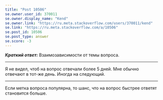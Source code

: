 ```yaml
---
title: "Post 10506"
se.owner.user_id: 370011
se.owner.display_name: "Kend"
se.owner.link: "https://ru.meta.stackoverflow.com/users/370011/kend"
se.link: "https://ru.meta.stackoverflow.com/a/10506"
se.post_id: 10506
se.post_type: answer
se.score: -3
---
```

<p><strong><em>Краткий ответ:</em></strong> Взаимозависимости от темы вопроса.</p>

<hr>

<p>Я не видел, чтоб на вопрос отвечали более 5 дней. Мне обычно отвечают в тот-же день. Иногда на следующий.</p>

<hr>

<p>Если метка вопроса популярна, то шанс, что на вопрос быстрее ответят становится больше.</p>

